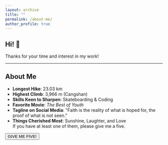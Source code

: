 ```yaml
---
layout: archive
title: ""
permalink: /about-me/
author_profile: true
---
```


## Hi! 🤗
Thanks for your time and interest in my work!

---

## About Me

<ul>
  <li class="item">
    <b>Longest Hike</b>: 23.03 km
  </li>
  <li class="item">
    <b>Highest Climb</b>: 3,966 m (Cangshan)
  </li>
  <li class="item">
    <b>Skills Keen to Sharpen</b>: Skateboarding & Coding
  </li>
  <li class="item">
    <b>Favorite Movie</b>: <i>The Best of Youth</i>
  </li>
  <li class="item">
    <b>Tagline on Social Media</b>: "Faith is the reality of what is hoped for, the proof of what is not seen."
  </li>
  <li class="item">
    <b>Things Cherished Most</b>: Sunshine, Laughter, and Love
  </li>
  <div class="description">
     If you have at least one of them, please give me a five.
  </div>
</ul>
<div class="container">
    <button id="clapButton" class="btn">GIVE ME FIVE!</button>
    <div id="clapsContainer"></div>
</div>

<script>
document.getElementById('clapButton').addEventListener('click', function() {
    const clapsContainer = document.getElementById('clapsContainer');
    const newClap = document.createElement('span');
    newClap.classList.add('clap');
    newClap.textContent = '+1👏';

    clapsContainer.appendChild(newClap);

    void newClap.offsetWidth;

    const buttonRect = this.getBoundingClientRect();
    const containerRect = clapsContainer.getBoundingClientRect();
    const clapRect = newClap.getBoundingClientRect();

    const offsetX = buttonRect.left - containerRect.left + buttonRect.width / 2 - clapRect.width / 2;
    const offsetY = buttonRect.top - containerRect.top - buttonRect.height / 2 - 12;

    newClap.style.left = `${offsetX}px`;
    newClap.style.top = `${offsetY}px`;

    setTimeout(() => {
        clapsContainer.removeChild(newClap);
    }, 2000);
});
</script>
<script src="/assets/js/about.js"></script>
<link rel="stylesheet" href="/assets/css/item.css">
<link rel="stylesheet" href="/assets/css/give-me-five.css">